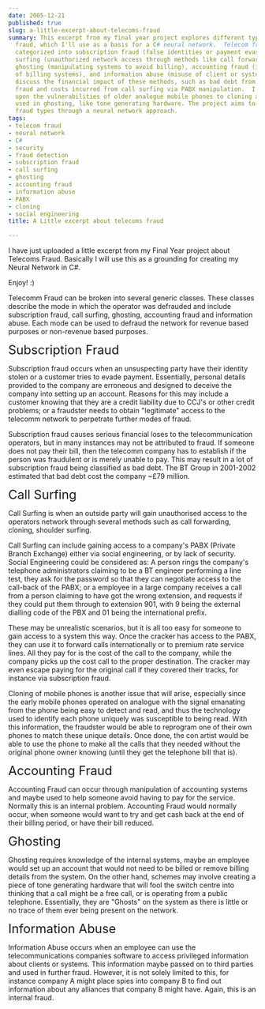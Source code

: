 ```yaml
---
date: 2005-12-21
published: true
slug: a-little-excerpt-about-telecoms-fraud
summary: This excerpt from my final year project explores different types of telecom
  fraud, which I'll use as a basis for a C# neural network.  Telecom fraud can be
  categorized into subscription fraud (false identities or payment evasion), call
  surfing (unauthorized network access through methods like call forwarding or cloning),
  ghosting (manipulating systems to avoid billing), accounting fraud (internal manipulation
  of billing systems), and information abuse (misuse of client or system data).  I
  discuss the financial impact of these methods, such as bad debt from subscription
  fraud and costs incurred from call surfing via PABX manipulation.  I also touch
  upon the vulnerabilities of older analogue mobile phones to cloning and the methods
  used in ghosting, like tone generating hardware. The project aims to address these
  fraud types through a neural network approach.
tags:
- telecom fraud
- neural network
- C#
- security
- fraud detection
- subscription fraud
- call surfing
- ghosting
- accounting fraud
- information abuse
- PABX
- cloning
- social engineering
title: A Little excerpt about telecoms fraud

---
```

I have just uploaded a little excerpt from my Final Year project about Telecoms Fraud.  Basically I will use this as a grounding for creating my Neural Network in C#.<p />Enjoy! :)<p /><p>Telecomm Fraud can be broken into several generic classes.  These classes describe the mode in which the operator was defrauded and include subscription fraud, call surfing, ghosting, accounting fraud and information abuse.  Each mode can be used to defraud the network for revenue based purposes or non-revenue based purposes.<p /><a name="_Toc38350569"><span style="font-size: 180%;">Subscription Fraud</span></a><p />Subscription fraud occurs when an unsuspecting party have their identity stolen or a customer tries to evade payment.  Essentially, personal details provided to the company are erroneous and designed to deceive the company into setting up an account.  Reasons for this may include a customer knowing that they are a credit liability due to CCJ's or other credit problems; or a fraudster needs to obtain "legitimate" access to the telecomm network to perpetrate further modes of fraud.<p />Subscription fraud causes serious financial loses to the telecommunication operators, but in many instances may not be attributed to fraud.  If someone does not pay their bill, then the telecomm company has to establish if the person was fraudulent or is merely unable to pay.  This may result in a lot of subscription fraud being classified as bad debt.  The BT Group in 2001-2002 estimated that bad debt cost the company ~£79 million. </p><p><a name="_Toc38350570"><span style="font-size: 180%;">Call Surfing</span></a><p />Call Surfing is when an outside party will gain unauthorised access to the operators network through several methods such as call forwarding, cloning, shoulder surfing.<p />Call Surfing can include gaining access to a company's PABX (Private Branch Exchange) either via social engineering, or by lack of security.  Social Engineering could be considered as: A person rings the company's telephone administrators claiming to be a BT engineer performing a line test, they ask for the password so that they can negotiate access to the call-back of the PABX; or a employee in a large company receives a call from a person claiming to have got the wrong extension, and requests if they could put them through to extension 901, with 9 being the external dialling code of the PBX and 01 being the international prefix.<p />These may be unrealistic scenarios, but it is all too easy for someone to gain access to a system this way.  Once the cracker has access to the PABX, they can use it to forward calls internationally or to premium rate service lines.  All they pay for is the cost of the call to the company, while the company picks up the cost call to the proper destination.  The cracker may even escape paying for the original call if they covered their tracks, for instance via subscription fraud.<p />Cloning of mobile phones is another issue that will arise, especially since the early mobile phones operated on analogue with the signal emanating from the phone being easy to detect and read, and thus the technology used to identify each phone uniquely was susceptible to being read.  With this information, the fraudster would be able to reprogram one of their own phones to match these unique details.  Once done, the con artist would be able to use the phone to make all the calls that they needed without the original phone owner knowing (until they get the telephone bill that is).<a name="_Toc38350571"> </a></p><p><a name="_Toc39481362"><span style="font-size: 180%;">Accounting Fraud</span></a><p />Accounting Fraud can occur through manipulation of accounting systems and maybe used to help someone avoid having to pay for the service.  Normally this is an internal problem.  Accounting Fraud would normally occur, when someone would want to try and get cash back at the end of their billing period, or have their bill reduced. <a name="_Toc38350572"> </a></p><p><a name="_Toc39481363"><span style="font-size: 180%;">Ghosting</span></a><p />Ghosting requires knowledge of the internal systems, maybe an employee would set up an account that would not need to be billed or remove billing details from the system.  On the other hand, schemes may involve creating a piece of tone generating hardware that will fool the switch centre into thinking that a call might be a free call, or is operating from a public telephone.  Essentially, they are "Ghosts" on the system as there is little or no trace of them ever being present on the network.</p><p><a name="_Toc38350573"><span style="font-size: 180%;">Information Abuse</span></a><p />Information Abuse occurs when an employee can use the telecommunications companies software to access privileged information about clients or systems.  This information maybe passed on to third parties and used in further fraud.  However, it is not solely limited to this, for instance company A might place spies into company B to find out information about any alliances that company B might have.  Again, this is an internal fraud. </p><p />

